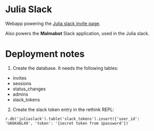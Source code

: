 # Julia Slack

Webapp powering the [Julia slack invite page](https://slackinvite.julialang.org).

Also powers the **Malmabot** Slack application, used in the Julia slack.

# Deployment notes

1. Create the database. It needs the following tables:

* invites
* sessions
* status_changes
* admins
* slack_tokens

2. Create the slack token entry in the rethink REPL:

`r.db('juliaslack').table('slack_tokens').insert({'user_id': 'U66K46L49', 'token': '{secret token from 1password'})`
